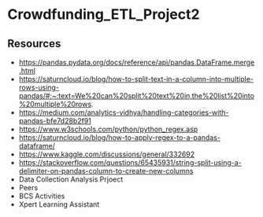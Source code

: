 # Crowdfunding_ETL_Project2

## Resources
- https://pandas.pydata.org/docs/reference/api/pandas.DataFrame.merge.html
- https://saturncloud.io/blog/how-to-split-text-in-a-column-into-multiple-rows-using-pandas/#:~:text=We%20can%20split%20text%20in,the%20list%20into%20multiple%20rows.
- https://medium.com/analytics-vidhya/handling-categories-with-pandas-bfe7d28b2f91
- https://www.w3schools.com/python/python_regex.asp
- https://saturncloud.io/blog/how-to-apply-regex-to-a-pandas-dataframe/
- https://www.kaggle.com/discussions/general/332692
- https://stackoverflow.com/questions/65435931/string-split-using-a-delimiter-on-pandas-column-to-create-new-columns
- Data Collection Analysis Prjoect
- Peers
- BCS Activities
- Xpert Learning Assistant
